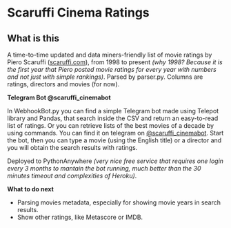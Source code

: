 # Scaruffi Cinema Ratings 
## What is this

A time-to-time updated and data miners-friendly list of movie ratings by Piero Scaruffi ([scaruffi.com](scaruffi.com)), from 1998 to present *(why 1998? Because it is the first year that Piero posted movie ratings for every year with numbers and not just with simple rankings)*.
Parsed by parser.py. 
Columns are ratings, directors and movies (for now).


**Telegram Bot @scaruffi_cinemabot**

In WebhookBot.py you can find a simple Telegram bot made using Telepot library and Pandas, that search inside the CSV and return an easy-to-read list of ratings. Or you can retrieve lists of the best movies of a decade by using commands. You can find it on telegram on [@scaruffi_cinemabot](https://t.me/scaruffi_cinemabot).
Start the bot, then you can type a movie (using the English title) or a director
and you will obtain the search results with ratings.

Deployed to PythonAnywhere *(very nice free service that requires one login every 3 months to mantain the bot running, much better than the 30 minutes timeout and complexities of Heroku)*.

**What to do next**

* Parsing movies metadata, especially for showing movie years in search results. 
* Show other ratings, like Metascore or IMDB.
